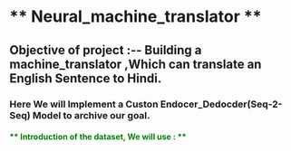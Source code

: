 #                                                               ** Neural_machine_translator **

## Objective of project :--  Building a machine_translator ,Which can translate an English Sentence to Hindi.
### Here We will Implement a Custon Endocer_Dedocder(Seq-2-Seq) Model to archive our goal.

#### <font color='green'>** Introduction of the dataset, We will use : ** </font>
